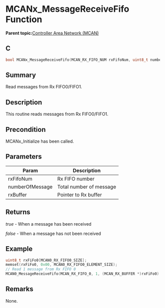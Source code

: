 # MCANx\_MessageReceiveFifo Function

**Parent topic:**[Controller Area Network \(MCAN\)](GUID-C9F1E50C-1EF0-4941-A9CB-89808C7C54AF.md)

## C

```c
bool MCANx_MessageReceiveFifo(MCAN_RX_FIFO_NUM rxFifoNum, uint8_t numberOfMessage, MCAN_RX_BUFFER *rxBuffer) // x - Instance of the MCAN peripheral
```

## Summary

Read messages from Rx FIFO0/FIFO1.

## Description

This routine reads messages from Rx FIFO0/FIFO1.

## Precondition

MCANx\_Initialize has been called.

## Parameters

|Param|Description|
|-----|-----------|
|rxFifoNum|Rx FIFO number|
|numberOfMessage|Total number of message|
|rxBuffer|Pointer to Rx buffer|

## Returns

*true* - When a message has been received

*false* - When a message has not been received

## Example

```c
uint8_t rxFiFo0[MCAN0_RX_FIFO0_SIZE];
memset(rxFiFo0, 0x00, MCAN0_RX_FIFO0_ELEMENT_SIZE);
// Read 1 message from Rx FIFO 0
MCAN0_MessageReceiveFifo(MCAN_RX_FIFO_0, 1, (MCAN_RX_BUFFER *)rxFiFo0)
```

## Remarks

None.

